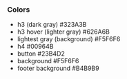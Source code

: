 ### Colors

* h3 (dark gray) \#323A3B
* h3 hover (lighter gray) \#626A6B
* lightest gray (background) \#F5F6F6
* h4 \#00964B
* button \#23B4D2
* background \#F5F6F6
* footer background \#B4B9B9
